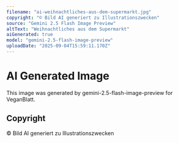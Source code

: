 ```yaml
---
filename: "ai-weihnachtliches-aus-dem-supermarkt.jpg"
copyright: "© Bild AI generiert zu Illustrationszwecken"
source: "Gemini 2.5 Flash Image Preview"
altText: "Weihnachtliches aus dem Supermarkt"
aiGenerated: true
model: "gemini-2.5-flash-image-preview"
uploadDate: "2025-09-04T15:59:11.170Z"
---
```


# AI Generated Image

This image was generated by gemini-2.5-flash-image-preview for VeganBlatt.

## Copyright
© Bild AI generiert zu Illustrationszwecken
